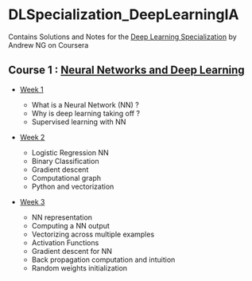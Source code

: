# DLSpecialization_DeepLearningIA
Contains Solutions and Notes for the [Deep Learning Specialization](https://www.coursera.org/specializations/deep-learning) by Andrew NG on Coursera 

## Course 1 : [Neural Networks and Deep Learning](https://www.coursera.org/learn/neural-networks-deep-learning/home/)

- [Week 1]()

    - What is a Neural Network (NN) ? 
    - Why is deep learning taking off ? 
    - Supervised learning with NN

- [Week 2]()

    - Logistic Regression NN
    - Binary Classification
    - Gradient descent
    - Computational graph 
    - Python and vectorization

- [Week 3]()

    - NN representation
    - Computing a NN output
    - Vectorizing across multiple examples
    - Activation Functions 
    - Gradient descent for NN
    - Back propagation computation and intuition 
    - Random weights initialization



